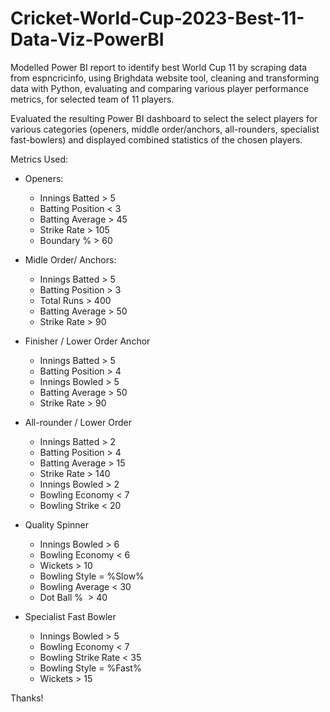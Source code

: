 # Cricket-World-Cup-2023-Best-11-Data-Viz-PowerBI

Modelled Power BI report to identify best World Cup 11 by scraping data from espncricinfo, using Brighdata website tool, cleaning and transforming data with Python, evaluating and comparing various player performance metrics, for selected team of 11 players.

Evaluated the resulting Power BI dashboard to select the select players for various categories (openers, middle order/anchors, all-rounders, specialist fast-bowlers) and displayed combined statistics of the chosen players.

Metrics Used:

* Openers:
  * Innings Batted > 5
  * Batting Position < 3
  * Batting Average > 45
  * Strike Rate > 105
  * Boundary % > 60

* Midle Order/ Anchors:
  * Innings Batted > 5
  * Batting Position > 3
  * Total Runs > 400
  * Batting Average > 50
  * Strike Rate > 90
    
* Finisher / Lower Order Anchor
  * Innings Batted > 5
  * Batting Position > 4
  * Innings Bowled > 5
  * Batting Average > 50
  * Strike Rate > 90

* All-rounder / Lower Order
  * Innings Batted > 2
  * Batting Position > 4
  * Batting Average > 15
  * Strike Rate > 140
  * Innings Bowled > 2
  * Bowling Economy < 7
  * Bowling Strike < 20

* Quality Spinner
  * Innings Bowled > 6
  * Bowling Economy < 6
  * Wickets > 10
  * Bowling Style = %Slow%
  * Bowling Average < 30
  * Dot Ball %  > 40

* Specialist Fast Bowler
  * Innings Bowled > 5
  * Bowling Economy < 7
  * Bowling Strike Rate < 35
  * Bowling Style = %Fast%
  * Wickets > 15

Thanks!





